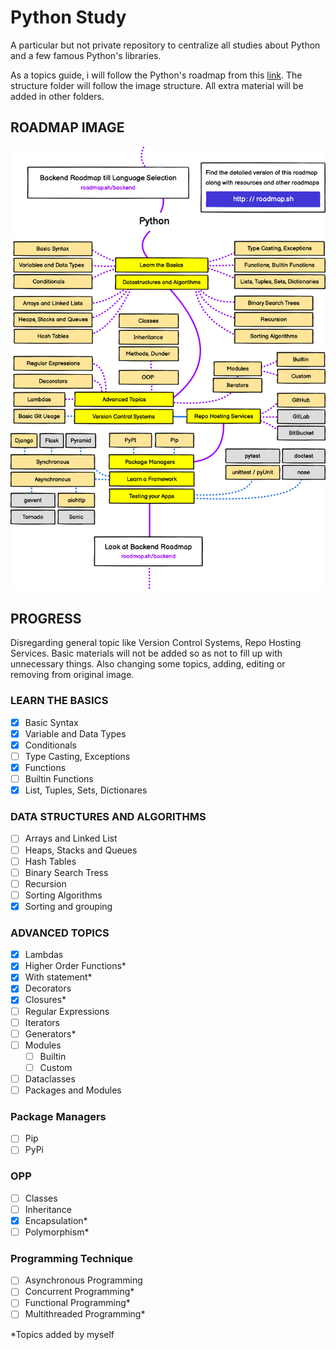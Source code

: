# Python Study

A particular but not private repository to centralize all studies about Python and a few famous Python's libraries.

As a topics guide, i will follow the Python's roadmap from this [link](https://roadmap.sh/python). The structure folder will follow the image structure. All extra material will be added in other folders.

## ROADMAP IMAGE

![Python's roadmap image](https://github.com/RomeroGabriel/python-study/blob/main/python-roadmap.png "Python's roadmap image")

## PROGRESS

Disregarding general topic like Version Control Systems, Repo Hosting Services. Basic materials will not be added so as not to fill up with unnecessary things. Also changing some topics, adding, editing or removing from original image.

### LEARN THE BASICS

- [X] Basic Syntax
- [X] Variable and Data Types
- [X] Conditionals
- [ ] Type Casting, Exceptions
- [X] Functions
- [ ] Builtin Functions
- [X] List, Tuples, Sets, Dictionares

### DATA STRUCTURES AND ALGORITHMS

- [ ] Arrays and Linked List
- [ ] Heaps, Stacks and Queues
- [ ] Hash Tables
- [ ] Binary Search Tress
- [ ] Recursion
- [ ] Sorting Algorithms
- [X] Sorting and grouping

### ADVANCED TOPICS

- [X] Lambdas
- [X] Higher Order Functions*
- [X] With statement*
- [X] Decorators
- [X] Closures*
- [ ] Regular Expressions
- [ ] Iterators
- [ ] Generators*
- [ ] Modules
  - [ ] Builtin
  - [ ] Custom
- [ ] Dataclasses
- [ ] Packages and Modules

### Package Managers

- [ ] Pip
- [ ] PyPi

### OPP

- [ ] Classes
- [ ] Inheritance
- [X] Encapsulation*
- [ ] Polymorphism*

### Programming Technique

- [ ] Asynchronous Programming
- [ ] Concurrent Programming*
- [ ] Functional Programming*
- [ ] Multithreaded Programming*

*Topics added by myself
